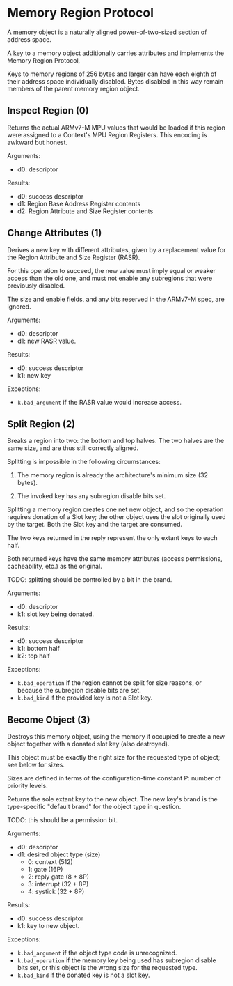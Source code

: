 Memory Region Protocol
======================

A memory object is a naturally aligned power-of-two-sized section of address
space.

A key to a memory object additionally carries attributes and implements the
Memory Region Protocol, 

Keys to memory regions of 256 bytes and larger can have each eighth of their
address space individually disabled.  Bytes disabled in this way remain members
of the parent memory region object.


Inspect Region (0)
------------------

Returns the actual ARMv7-M MPU values that would be loaded if this region were
assigned to a Context's MPU Region Registers.  This encoding is awkward but
honest.

Arguments:
- d0: descriptor

Results:
- d0: success descriptor
- d1: Region Base Address Register contents
- d2: Region Attribute and Size Register contents


Change Attributes (1)
---------------------

Derives a new key with different attributes, given by a replacement value for
the Region Attribute and Size Register (RASR).

For this operation to succeed, the new value must imply equal or weaker access
than the old one, and must not enable any subregions that were previously
disabled.

The size and enable fields, and any bits reserved in the ARMv7-M spec, are
ignored.

Arguments:
- d0: descriptor
- d1: new RASR value.

Results:
- d0: success descriptor
- k1: new key

Exceptions:
- `k.bad_argument` if the RASR value would increase access.


Split Region (2)
----------------

Breaks a region into two: the bottom and top halves.  The two halves are the
same size, and are thus still correctly aligned.

Splitting is impossible in the following circumstances:

 1. The memory region is already the architecture's minimum size (32 bytes).

 2. The invoked key has any subregion disable bits set.

Splitting a memory region creates one net new object, and so the operation
requires donation of a Slot key; the other object uses the slot originally used
by the target.  Both the Slot key and the target are consumed.

The two keys returned in the reply represent the only extant keys to each half.

Both returned keys have the same memory attributes (access permissions,
cacheability, etc.) as the original.

TODO: splitting should be controlled by a bit in the brand.

Arguments:
- d0: descriptor
- k1: slot key being donated.

Results:
- d0: success descriptor
- k1: bottom half
- k2: top half

Exceptions:
- `k.bad_operation` if the region cannot be split for size reasons, or because
  the subregion disable bits are set.
- `k.bad_kind` if the provided key is not a Slot key.


Become Object (3)
-----------------

Destroys this memory object, using the memory it occupied to create a new
object together with a donated slot key (also destroyed).

This object must be exactly the right size for the requested type of object; see
below for sizes.

Sizes are defined in terms of the configuration-time constant P: number of
priority levels.

Returns the sole extant key to the new object.  The new key's brand is the
type-specific "default brand" for the object type in question.

TODO: this should be a permission bit.

Arguments:
- d0: descriptor
- d1: desired object type (size)
  - 0: context (512)
  - 1: gate (16P)
  - 2: reply gate (8 + 8P)
  - 3: interrupt (32 + 8P)
  - 4: systick (32 + 8P)

Results:
- d0: success descriptor
- k1: key to new object.

Exceptions:
- `k.bad_argument` if the object type code is unrecognized.
- `k.bad_operation` if the memory key being used has subregion disable bits set,
  or this object is the wrong size for the requested type.
- `k.bad_kind` if the donated key is not a slot key.
